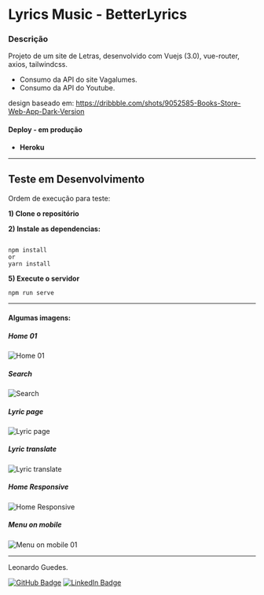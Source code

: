 
# Lyrics Music - BetterLyrics

### Descrição

Projeto de um site de Letras, desenvolvido com Vuejs (3.0), vue-router, axios, tailwindcss.

- Consumo da API do site Vagalumes.
- Consumo da API do Youtube.



design baseado em: https://dribbble.com/shots/9052585-Books-Store-Web-App-Dark-Version

<h4>Deploy - em produção</h4>
<ul>
<li><b>Heroku</b></li>
  <p>

  </p>
</ul>
<hr>
<h2>Teste em Desenvolvimento</h2>
<p>Ordem de execução para teste:</p>
<p><b>1) Clone o repositório</b></p>
<p><b>2) Instale as dependencias:</b></p>

```

npm install 
or
yarn install
```

<p><b>5) Execute o servidor</b></p>

```bash
npm run serve
```

<hr>

#### Algumas imagens:
##### Home 01

![Home 01](https://uploaddeimagens.com.br/images/003/277/259/full/01.JPG?1623081139 "Home 01")

##### Search

![Search](https://uploaddeimagens.com.br/images/003/277/262/full/02.JPG?1623081207 "Search")

##### Lyric page

![Lyric page](https://uploaddeimagens.com.br/images/003/277/263/full/03.JPG?1623081294 "Lyric page")

##### Lyric translate

![Lyric translate](https://uploaddeimagens.com.br/images/003/277/268/full/04.JPG?1623081491 "Lyric translate")

##### Home Responsive

![Home Responsive](https://uploaddeimagens.com.br/images/003/277/271/full/05.JPG?1623081592 "Home Responsive")

##### Menu on mobile

![Menu on mobile 01](https://uploaddeimagens.com.br/images/003/277/273/full/06.JPG?1623081650 "Menu on mobile")

<hr>
Leonardo Guedes.

[![GitHub Badge](https://img.shields.io/badge/GitHub-100000?style=for-the-badge&logo=github&logoColor=white)](https://github.com/nowherex)
[![LinkedIn Badge](https://img.shields.io/badge/LinkedIn-0077B5?style=for-the-badge&logo=linkedin&logoColor=white)](https://www.linkedin.com/in/leo-guedes/)
